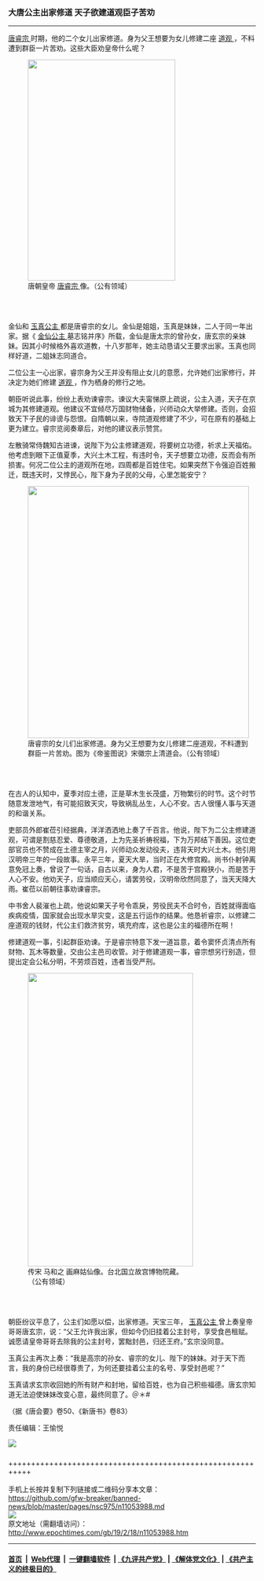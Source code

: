 ### 大唐公主出家修道 天子欲建道观臣子苦劝
------------------------

<p>
 <a href="http://www.epochtimes.com/gb/tag/%E5%94%90%E7%9D%BF%E5%AE%97.html">
  唐睿宗
 </a>
 时期，他的二个女儿出家修道。身为父王想要为女儿修建二座
 <a href="http://www.epochtimes.com/gb/tag/%E9%81%93%E8%A7%82.html">
  道观
 </a>
 ，不料遭到群臣一片苦劝。这些大臣劝皇帝什么呢？
</p>
<figure class="wp-caption aligncenter" id="attachment_10236022" style="width: 300px">
 <a href="http://i.epochtimes.com/assets/uploads/2018/03/Tang_Ruizong.png">
  <img alt="" class="wp-image-10236022 size-small" height="450" src="http://i.epochtimes.com/assets/uploads/2018/03/Tang_Ruizong-300x450.png" width="300"/>
 </a>
 <br/><figcaption class="wp-caption-text">
  唐朝皇帝
  <a href="http://www.epochtimes.com/gb/tag/%E5%94%90%E7%9D%BF%E5%AE%97.html">
   唐睿宗
  </a>
  像。（公有领域）
 </figcaption><br/>
</figure><br/>
<p>
 金仙和
 <a href="http://www.epochtimes.com/gb/tag/%E7%8E%89%E7%9C%9F%E5%85%AC%E4%B8%BB.html">
  玉真公主
 </a>
 都是唐睿宗的女儿。金仙是姐姐，玉真是妹妹，二人于同一年出家。据《
 <a href="http://www.epochtimes.com/gb/tag/%E9%87%91%E4%BB%99%E5%85%AC%E4%B8%BB.html">
  金仙公主
 </a>
 墓志铭并序》所载，金仙是唐太宗的曾孙女，唐玄宗的亲妹妹。因其小时候格外喜欢道教，十八岁那年，她主动恳请父王要求出家。玉真也同样好道，二姐妹志同道合。
</p>
<p>
 二位公主一心出家，睿宗身为父王并没有阻止女儿的意愿，允许她们出家修行，并决定为她们修建
 <a href="http://www.epochtimes.com/gb/tag/%E9%81%93%E8%A7%82.html">
  道观
 </a>
 ，作为栖身的修行之地。
</p>
<p>
 朝臣听说此事，纷纷上表劝谏睿宗。谏议大夫甯悌原上疏说，公主入道，天子在京城为其修建道观。他建议不宜倾尽万国财物储备，兴师动众大举修建。否则，会招致天下子民的诽谤与怨恨。自隋朝以来，寺院道观修建了不少，可在原有的基础上更为建立。睿宗览阅奏章后，对他的建议表示赞赏。
</p>
<p>
 左散骑常侍魏知古进谏，说陛下为公主修建道观，将要树立功德，祈求上天福佑。他考虑到眼下正值夏季，大兴土木工程，有违时令，天子想要立功德，反而会有所损害。何况二位公主的道观所在地，四周都是百姓住宅。如果突然下令强迫百姓搬迁，既违天时，又悖民心，陛下身为子民的父母，心里怎能安宁？
</p>
<figure class="wp-caption aligncenter" id="attachment_11061263" style="width: 450px">
 <a href="http://i.epochtimes.com/assets/uploads/2019/02/img404.jpg">
  <img alt="" class="size-medium wp-image-11061263" height="513" src="http://i.epochtimes.com/assets/uploads/2019/02/img404-450x513.jpg" width="450"/>
 </a>
 <br/><figcaption class="wp-caption-text">
  唐睿宗的女儿们出家修道。身为父王想要为女儿修建二座道观，不料遭到群臣一片苦劝。图为《帝鉴图说》宋徽宗上清道会。（公有领域）
 </figcaption><br/>
</figure><br/>
<p>
 在古人的认知中，夏季对应土德，正是草木生长茂盛，万物繁衍的时节。这个时节随意发泄地气，有可能招致天灾，导致祸乱丛生，人心不安。古人很懂人事与天道的和谐关系。
</p>
<p>
 吏部员外郎崔莅引经据典，洋洋洒洒地上奏了千百言。他说，陛下为二公主修建道观，可谓是割慈忍爱、尊德敬道，上为先圣祈祷祝福，下为万邦结下善因。这位吏部官员也不赞成在土德主宰之月，兴师动众发动役夫，违背天时大兴土木。他引用汉明帝三年的一段故事。永平三年，夏天大旱，当时正在大修宫殿。尚书仆射钟离意免冠上奏，曾说了一句话，自古以来，身为人君，不是苦于宫殿狭小，而是苦于人心不安。他劝天子，应当顺应天心，请罢劳役，汉明帝欣然同意了，当天天降大雨。崔莅以前朝往事劝谏睿宗。
</p>
<p>
 中书舍人裴漼也上疏，他说如果天子号令乖戾，劳役民夫不合时令，百姓就得面临疾病疫情，国家就会出现水旱灾变，这是五行运作的结果。他恳祈睿宗，以修建二座道观的钱财，代公主们救济贫穷，填充府库，这也是公主的福德所在啊！
</p>
<p>
 修建道观一事，引起群臣劝谏。于是睿宗特意下发一道旨意，着令窦怀贞清点所有财物、瓦木等数量，交由公主邑司收管。对于修建道观一事，睿宗想另行别造，但提出定会公私分明，不劳烦百姓，违者当受严刑。
</p>
<figure class="wp-caption aligncenter" id="attachment_6741211" style="width: 336px">
 <a href="http://i.epochtimes.com/assets/uploads/2013/09/1309020855372378.jpg">
  <img alt="" class="size-full wp-image-6741211" height="597" src="http://i.epochtimes.com/assets/uploads/2013/09/1309020855372378.jpg" width="336"/>
 </a>
 <br/><figcaption class="wp-caption-text">
  传宋 马和之 画麻姑仙像。台北国立故宫博物院藏。（公有领域）
 </figcaption><br/>
</figure><br/>
<p>
 朝臣纷议平息了，公主们如愿以偿，出家修道。天宝三年，
 <a href="http://www.epochtimes.com/gb/tag/%E7%8E%89%E7%9C%9F%E5%85%AC%E4%B8%BB.html">
  玉真公主
 </a>
 曾上奏皇帝哥哥唐玄宗，说：“父王允许我出家，但如今仍旧挂着公主封号，享受食邑租赋。诚愿请皇帝哥哥去除我的公主封号，罢黜封邑，归还王府。”玄宗没同意。
</p>
<p>
 玉真公主再次上奏：“我是高宗的孙女、睿宗的女儿、陛下的妹妹。对于天下而言，我的身份已经很尊贵了，为何还要挂着公主的名号、享受封邑呢？”
</p>
<p>
 玉真请求玄宗收回她的所有财产和封地，留给百姓，也为自己积些福德。唐玄宗知道无法迫使妹妹改变心意，最终同意了。＠＊#
</p>
<p>
 （据《唐会要》卷50、《新唐书》卷83）
</p>
<p>
 责任编辑：王愉悦
</p>
<div class="inline_share">
 <a href="https://www.facebook.com/sharer/sharer.php?u=http%3A%2F%2Fwww.epochtimes.com%2Fgb%2F19%2F2%2F18%2Fn11053988.htm" style="margin-bottom:10px;display:inline-block;" target="_blank">
  <img src="https://www.epochtimes.com/assets/themes/djy/images/fb_share/plant.png"/>
 </a>
</div>

+++++++++++++++++++++++++++++++++++++++++++++++++++++++++++<br/><br/>
手机上长按并复制下列链接或二维码分享本文章：<br/>
https://github.com/gfw-breaker/banned-news/blob/master/pages/nsc975/n11053988.md <br/>
<a href='https://github.com/gfw-breaker/banned-news/blob/master/pages/nsc975/n11053988.md'><img src='https://github.com/gfw-breaker/banned-news/blob/master/pages/nsc975/n11053988.md.png'/></a> <br/>
原文地址（需翻墙访问）：http://www.epochtimes.com/gb/19/2/18/n11053988.htm


------------------------
#### [首页](https://github.com/gfw-breaker/banned-news/blob/master/README.md) &nbsp;|&nbsp; [Web代理](https://github.com/labour-camp/helloworld) &nbsp;|&nbsp; [一键翻墙软件](https://github.com/gfw-breaker/nogfw/blob/master/README.md) &nbsp;| [《九评共产党》](https://github.com/gfw-breaker/9ping.md/blob/master/README.md#九评之一评共产党是什么) | [《解体党文化》](https://github.com/gfw-breaker/jtdwh.md/blob/master/README.md) | [《共产主义的终极目的》](https://github.com/gfw-breaker/gczydzjmd.md/blob/master/README.md)


